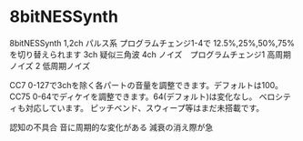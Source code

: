 # 8bitNESSynth
8bitNESSynth
1,2ch パルス系 プログラムチェンジ1-4で 12.5%,25%,50%,75%を切り替えられます
3ch 疑似三角波
4ch ノイズ　プログラムチェンジ1 高周期ノイズ 2 低周期ノイズ

CC7 0-127で3chを除く各パートの音量を調整できます。デフォルトは100。
CC75 0-64でディケイを調整できます。64(デフォルト)は変化なし。
ベロシティも対応しています。
ピッチベンド、スウィープ等はまだ未搭載です。

認知の不具合
音に周期的な変化がある
減衰の消え際が急
